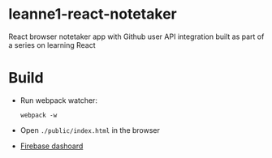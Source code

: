 # leanne1-react-notetaker
React browser notetaker app with Github user API integration built as part of a series on learning React


# Build

- Run webpack watcher:

	```webpack -w```

- Open ```./public/index.html``` in the browser

- [Firebase dashoard](https://leanne1-react-note.firebaseio.com/) 